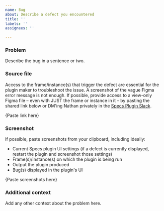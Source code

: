 ```yaml
---
name: Bug
about: Describe a defect you encountered
title: ''
labels: ''
assignees: ''

---
```

### Problem
Describe the bug in a sentence or two.

### Source file
Access to the frame/instance(s) that trigger the defect are essential for the plugin maker to troubleshoot the issue. A screenshot of the vague Figma error message is not enough. If possible, provide access to a view-only Figma file – even with JUST the frame or instance in it – by pasting the shared link below or DM'ing Nathan privately in the [Specs Plugin Slack](https://join.slack.com/t/eightshapes-specs/shared_invite/zt-1w4k19pj7-viPHKW8045zak64u~lH4yA).

{Paste link here}

### Screenshot
If possible, paste screenshots from your clipboard, including ideally:
* Current Specs plugin UI settings (if a defect is currently displayed, restart the plugin and screenshot those settings)
* Frame(s)/instance(s) on which the plugin is being run
* Output the plugin produced
* Bug(s) displayed in the plugin's UI

{Paste screenshots here}

### Additional context
Add any other context about the problem here.
